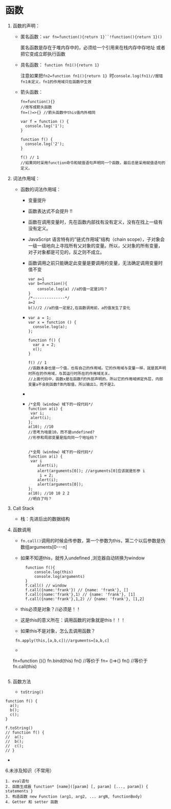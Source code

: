 # 函数

1. 函数的声明：

   - 匿名函数：`var fn=function(){return 1}``!function(){return 1}()`

     匿名函数是存在于堆内存中的，必须给一个引用来在栈内存中存地址 或者把它变成立即执行函数

   - 具名函数： `function fn1(){return 1} `

     注意如果把`fn2=function fn1(){return 1} `时`console.log(fn1)//报错fn1未定义，fn1的作用域只在函数中生效`

   - 箭头函数：

     ```
     fn=function(){}
     //改写成箭头函数
     fn=()=>{} //箭头函数中this值内外相同
     ```

     ```
     var f = function () {
       console.log('1');
     }
     
     function f() {
       console.log('2');
     }
     
     f() // 1
     //如果同时采用function命令和赋值语句声明同一个函数，最后总是采用赋值语句的定义。
     ```

     

2. 词法作用域：

   - 函数的词法作用域：

     - 变量提升

     - 函数表达式不会提升 !!

     - 函数在调用变量时，先在函数内部找有没有定义，没有在找上一级有没有定义。

     - JavaScript 语言特有的"链式作用域"结构（chain scope），子对象会一级一级地向上寻找所有父对象的变量。所以，父对象的所有变量，对子对象都是可见的，反之则不成立。 

     - 函数调用之前只能确定此变量是要调用的变量，无法确定调用变量时值不变

       ```
       var a=1
       var b=function(){
           console.log(a) //a的值一定是1吗？
       }
       /*--------------*/
       a=2
       b()//2 //a的值一定是2,在函数调用前，a的值发生了变化
       ```

     - ```
       var a = 1;
       var x = function () {
         console.log(a);
       };
       
       function f() {
         var a = 2;
         x();
       }
       
       f() // 1
       //函数本身也是一个值，也有自己的作用域。它的作用域与变量一样，就是其声明时所在的作用域，与其运行时所在的作用域无关。
       //上面代码中，函数x是在函数f的外部声明的，所以它的作用域绑定外层，内部变量a不会到函数f体内取值，所以输出1，而不是2。
       ```

     - 

     - ```
       /*全局（window）域下的一段代码*/ 
       function a(i) {
       	var i;
       	alert(i);
       };
       a(10); //10  
       //思考为啥是10，而不是undefined?
       //形参和局部变量是指向同一个地址码？
       
       
       /*全局（window）域下的一段代码*/
       function a(i) {
       	var i
           alert(i);
           alert(arguments[0]); //arguments[0]应该就是形参 i
            i = 2;
           alert(i);
           alert(arguments[0]);
       };
       a(10); //10 10 2 2
       //明白了吗？
       ```

3. Call Stack

   - 栈：先进后出的数据结构

4. 函数调用

   - `fn.call()`调用的时候会传参数，第一个参数为this，第二个以后参数是伪数组arguments[0---n]

   - 如果不知道this，就传入undefined ,浏览器自动转换为window

     ```
       function f(){
           console.log(this)
           console.log(arguments)
       }
       f.call() // window
       f.call({name:'frank'}) // {name: 'frank'}, []
       f.call({name:'frank'},1) // {name: 'frank'}, [1]
       f.call({name:'frank'},1,2) // {name: 'frank'}, [1,2]
     ```

     

   - this必须是对象？//必须是！！

   - 这是this的意义所在：调用函数的对象就是this！！！

   - 如果this不是对象，怎么去调用函数？

    ```
     fn.apply(this,[a,b,c])//arguments=[a,b,c]
    ```
   - ```
   	fn=function (){}
   	fn.bind(this) 
   	fn()
   	//等价于
   	fn= ()=>{}
   	fn()
   	//等价于
   	fn.call(this)
   	```

5. 函数方法

   - `toString()`

```
function f() {
  a();
  b();
  c();
}

f.toString()
// function f() {
//  a();
//  b();
//  c();
// }
```

- 

6.未涉及知识（不常用）

```
1. eval语句
2. 函数生成器 function* [name]([param] [, param] [..., param]) { statements }
3. 构造函数 new Function (arg1, arg2, ... argN, functionBody)
4. Getter 和 setter 函数
```

